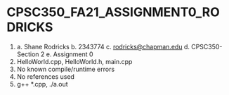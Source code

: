 # CPSC350_FA21_ASSIGNMENT0_RODRICKS
1) 
    a. Shane Rodricks
    b. 2343774
    c. rodricks@chapman.edu
    d. CPSC350-Section 2
    e. Assignment 0
2) HelloWorld.cpp, HelloWorld.h, main.cpp
3) No known compile/runtime errors
4) No references used
5) g++ *.cpp, ./a.out